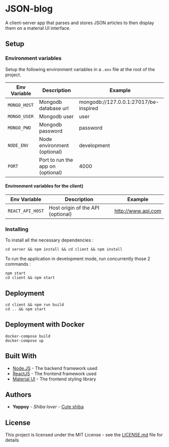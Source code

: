 # JSON-blog
A client-server app that parses and stores JSON articles to then display them on a material UI interface.

## Setup

### Environment variables
Setup the following environment variables in a `.env` file at the root of the project.

| Env Variable | Description | Example |
|--------------|-------------|---------|
| `MONGO_HOST` | Mongodb database url | mongodb://127.0.0.1:27017/be-inspired |
| `MONGO_USER` | Mongodb user | user |
| `MONGO_PWD`  | Mongodb password | password |
| `NODE_ENV`   | Node environment (optional) | development |
| `PORT`       | Port to run the app on (optional) | 4000 |

#### Environment variables for the client)
| Env Variable | Description | Example |
|--------------|-------------|---------|
| `REACT_API_HOST` | Host origin of the API (optional) | http://www.api.com |

### Installing
To install all the necessary dependencies :
```
cd server && npm install && cd client && npm install
```
To run the application in development mode, run concurrently those 2 commands :
```
npm start
cd client && npm start
```

## Deployment
```
cd client && npm run build
cd .. && npm start
```
## Deployment with Docker
```
docker-compose build
docker-compose up
```

## Built With

* [Node.JS](https://nodejs.org) - The backend framework used
* [ReactJS](https://reactjs.org) - The frontend framework used
* [Material UI](https://material-ui.com/) - The frontend styling library

## Authors

* **Yoppoy** - *Shiba lover* - [Cute shiba](https://www.instagram.com/marutaro/)

## License

This project is licensed under the MIT License - see the [LICENSE.md](LICENSE.md) file for details
